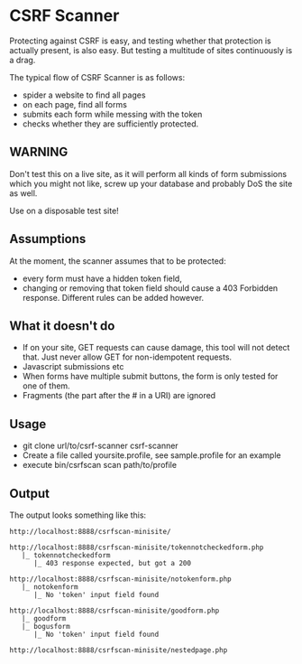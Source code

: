 CSRF Scanner
============

Protecting against CSRF is easy, and testing whether that protection is actually 
present, is also easy. But testing a multitude of sites continuously is a drag. 

The typical flow of CSRF Scanner is as follows:
- spider a website to find all pages
- on each page, find all forms
- submits each form while messing with the token
- checks whether they are sufficiently protected. 

WARNING
-------
Don't test this on a live site, as it will perform all kinds of form submissions 
which you might not like, screw up your database and probably DoS the site as well.

Use on a disposable test site!

Assumptions
-----------
At the moment, the scanner assumes that to be protected:
- every form must have a hidden token field,
- changing or removing that token field should cause a 403 Forbidden response.
Different rules can be added however. 

What it doesn't do
------------------
- If on your site, GET requests can cause damage, this tool will not detect that. Just never allow GET for non-idempotent requests.
- Javascript submissions etc 
- When forms have multiple submit buttons, the form is only tested for one of them.
- Fragments (the part after the # in a URI) are ignored

Usage
-----
* git clone url/to/csrf-scanner csrf-scanner
* Create a file called yoursite.profile, see sample.profile for an example
* execute bin/csrfscan scan path/to/profile

Output
------
The output looks something like this:
```
http://localhost:8888/csrfscan-minisite/

http://localhost:8888/csrfscan-minisite/tokennotcheckedform.php
   |_ tokennotcheckedform
      |_ 403 response expected, but got a 200

http://localhost:8888/csrfscan-minisite/notokenform.php
   |_ notokenform
      |_ No 'token' input field found

http://localhost:8888/csrfscan-minisite/goodform.php
   |_ goodform
   |_ bogusform
      |_ No 'token' input field found

http://localhost:8888/csrfscan-minisite/nestedpage.php
```
